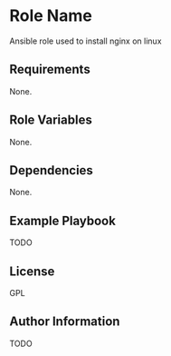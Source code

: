 Role Name
=========

Ansible role used to install nginx on linux

Requirements
------------

None.

Role Variables
--------------

None.

Dependencies
------------

None.

Example Playbook
----------------

TODO

License
-------

GPL

Author Information
------------------

TODO
